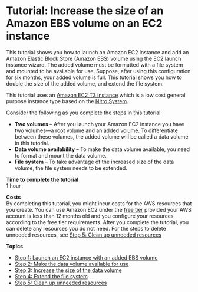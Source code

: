 # Tutorial: Increase the size of an Amazon EBS volume on an EC2 instance<a name="modify-ebs-volume-on-instance"></a>

This tutorial shows you how to launch an Amazon EC2 instance and add an Amazon Elastic Block Store \(Amazon EBS\) volume using the EC2 launch instance wizard\. The added volume must be formatted with a file system and mounted to be available for use\. Suppose, after using this configuration for six months, your added volume is full\. This tutorial shows you how to double the size of the added volume, and extend the file system\.

This tutorial uses an [Amazon EC2 T3 instance](http://aws.amazon.com/ec2/instance-types/t3/) which is a low cost general purpose instance type based on the [Nitro System](https://docs.aws.amazon.com/AWSEC2/latest/UserGuide/instance-types.html#ec2-nitro-instances)\.

Consider the following as you complete the steps in this tutorial:
+ **Two volumes** – After you launch your Amazon EC2 instance you have two volumes—a root volume and an added volume\. To differentiate between these volumes, the added volume will be called a data volume in this tutorial\.
+ **Data volume availability** – To make the data volume available, you need to format and mount the data volume\.
+ **File system** – To take advantage of the increased size of the data volume, the file system needs to be extended\.

**Time to complete the tutorial**  
1 hour

**Costs**  
By completing this tutorial, you might incur costs for the AWS resources that you create\. You can use Amazon EC2 under the [free tier](http://aws.amazon.com/free) provided your AWS account is less than 12 months old and you configure your resources according to the free tier requirements\. After you complete the tutorial, you can delete any resources you do not need\. For the steps to delete unneeded resources, see [Step 5: Clean up unneeded resources](step5-clean-up.md)

**Topics**
+ [Step 1: Launch an EC2 instance with an added EBS volume](step1-launch-instance-with-ebs-volume.md)
+ [Step 2: Make the data volume available for use](step2-make-data-volume-available.md)
+ [Step 3: Increase the size of the data volume](step3-increase-size-of-data-volume.md)
+ [Step 4: Extend the file system](step4-extend-file-system.md)
+ [Step 5: Clean up unneeded resources](step5-clean-up.md)